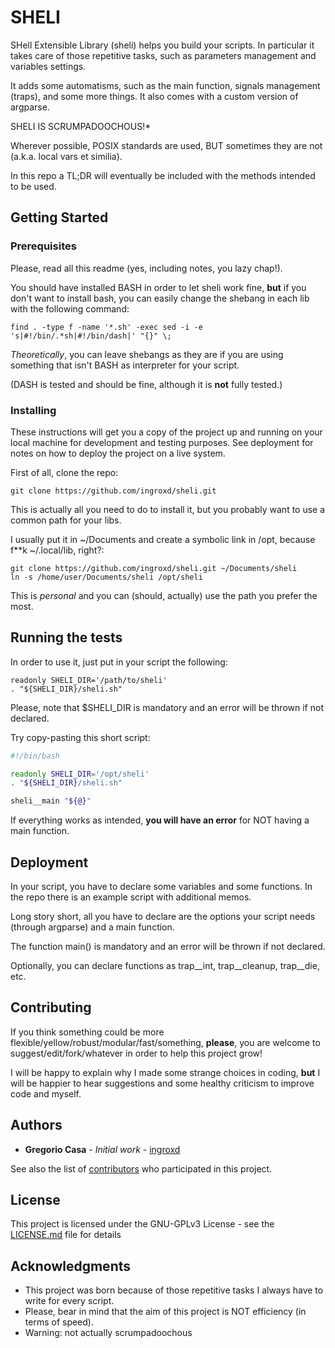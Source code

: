 # SHELI

SHell Extensible Library (sheli) helps you build your scripts.
In particular it takes care of those repetitive tasks, such as parameters management and variables settings.

It adds some automatisms, such as the main function, signals management (traps), and some more things.
It also comes with a custom version of argparse.

SHELI IS SCRUMPADOOCHOUS!\*

Wherever possible, POSIX standards are used, BUT sometimes they are not (a.k.a. local vars et similia).

In this repo a TL;DR will eventually be included with the methods intended to be used.

## Getting Started

### Prerequisites

Please, read all this readme (yes, including notes, you lazy chap!).

You should have installed BASH in order to let sheli work fine, **but** if you don't want to install bash, you can easily change the shebang in each lib with the following command:
```shell
find . -type f -name '*.sh' -exec sed -i -e 's|#!/bin/.*sh|#!/bin/dash|' "{}" \;
```
*Theoretically*, you can leave shebangs as they are if you are using something that isn't BASH as interpreter for your script.

(DASH is tested and should be fine, although it is **not** fully tested.)

### Installing

These instructions will get you a copy of the project up and running on your local machine for development and testing purposes. See deployment for notes on how to deploy the project on a live system.

First of all, clone the repo:

```shell
git clone https://github.com/ingroxd/sheli.git
```

This is actually all you need to do to install it, but you probably want to use a common path for your libs.

I usually put it in ~/Documents and create a symbolic link in /opt, because f\*\*k ~/.local/lib, right?:

```shell
git clone https://github.com/ingroxd/sheli.git ~/Documents/sheli
ln -s /home/user/Documents/sheli /opt/sheli
```

This is *personal* and you can (should, actually) use the path you prefer the most.

## Running the tests

In order to use it, just put in your script the following:
```shell
readonly SHELI_DIR='/path/to/sheli'
. "${SHELI_DIR}/sheli.sh"
```

Please, note that $SHELI\_DIR is mandatory and an error will be thrown if not declared.

Try copy-pasting this short script:
```bash
#!/bin/bash

readonly SHELI_DIR='/opt/sheli'
. "${SHELI_DIR}/sheli.sh"

sheli__main "${@}"
```

If everything works as intended, **you will have an error** for NOT having a main function.

## Deployment

In your script, you have to declare some variables and some functions.
In the repo there is an example script with additional memos.

Long story short, all you have to declare are the options your script needs (through argparse) and a main function.

The function main() is mandatory and an error will be thrown if not declared.

Optionally, you can declare functions as trap\_\_int, trap\_\_cleanup, trap\_\_die, etc.

## Contributing

If you think something could be more flexible/yellow/robust/modular/fast/something, **please**, you are welcome to suggest/edit/fork/whatever in order to help this project grow!

I will be happy to explain why I made some strange choices in coding, **but** I will be happier to hear suggestions and some healthy criticism to improve code and myself.

## Authors

* **Gregorio Casa** - *Initial work* - [ingroxd](https://github.com/ingroxd)

See also the list of [contributors](https://github.com/ingroxd/sheli/contributors) who participated in this project.

## License

This project is licensed under the GNU-GPLv3 License - see the [LICENSE.md](LICENSE.md) file for details

## Acknowledgments

* This project was born because of those repetitive tasks I always have to write for every script.
* Please, bear in mind that the aim of this project is NOT efficiency (in terms of speed).
* Warning: not actually scrumpadoochous

